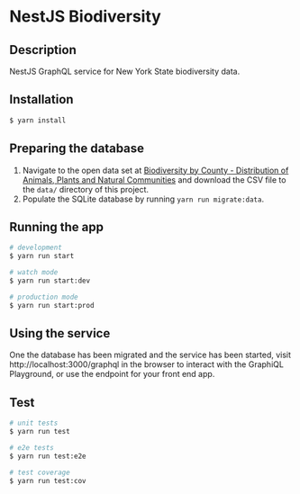 # NestJS Biodiversity

## Description

NestJS GraphQL service for New York State biodiversity data.

## Installation

```bash
$ yarn install
```

## Preparing the database

1. Navigate to the open data set at [Biodiversity by County - Distribution of Animals, Plants and Natural Communities](https://catalog.data.gov/dataset/biodiversity-by-county-distribution-of-animals-plants-and-natural-communities) and download the CSV file to the `data/` directory of this project.
2. Populate the SQLite database by running `yarn run migrate:data`.

## Running the app

```bash
# development
$ yarn run start

# watch mode
$ yarn run start:dev

# production mode
$ yarn run start:prod
```

## Using the service

One the database has been migrated and the service has been started, visit
http://localhost:3000/graphql in the browser to interact with the GraphiQL
Playground, or use the endpoint for your front end app.

## Test

```bash
# unit tests
$ yarn run test

# e2e tests
$ yarn run test:e2e

# test coverage
$ yarn run test:cov
```
